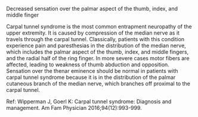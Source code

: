 Decreased sensation over the palmar aspect of the thumb, index, and middle finger

Carpal tunnel syndrome is the most common entrapment neuropathy of the upper extremity. It is caused by compression of the median nerve as it travels through the carpal tunnel. Classically, patients with this condition experience pain and paresthesias in the distribution of the median nerve, which includes the palmar aspect of the thumb, index, and middle fingers, and the radial half of the ring finger. In more severe cases motor fibers are affected, leading to weakness of thumb abduction and opposition. Sensation over the thenar eminence should be normal in patients with carpal tunnel syndrome because it is in the distribution of the palmar cutaneous branch of the median nerve, which branches off proximal to the carpal tunnel.

Ref: Wipperman J, Goerl K: Carpal tunnel syndrome: Diagnosis and management. Am Fam Physician 2016;94(12):993-999.